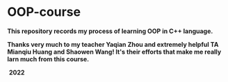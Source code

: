 # OOP-course

**This repository records my process of learning OOP in C++ language.**

**Thanks very much to my teacher Yaqian Zhou and extremely helpful TA Mianqiu Huang and Shaowen Wang! It's their efforts that make me really larn much from this course.**

​																																																				**2022**

